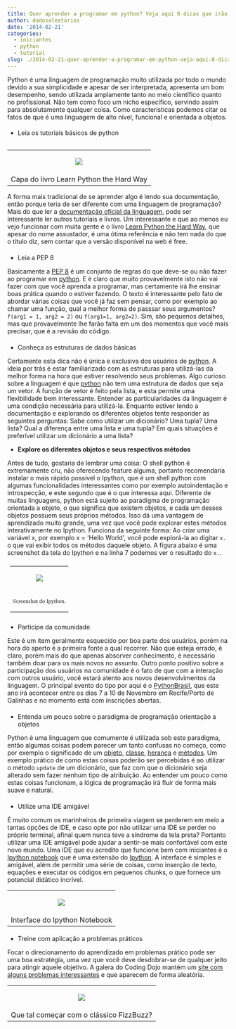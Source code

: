 ```yaml
---
title: Quer aprender a programar em python? Veja aqui 8 dicas que irão lhe ajudar
author: dadosaleatorios
date: '2014-02-21'
categories:
  - iniciantes
  - python
  - tutorial
slug: ./2014-02-21-quer-aprender-a-programar-em-python-veja-aqui-8-dicas-que-irao-lhe-ajudar
---
```


Python é uma linguagem de programação muito utilizada por todo o mundo devido a sua simplicidade e apesar de ser interpretada, apresenta um bom desempenho, sendo utilizada amplamente tanto no meio científico quanto no profissional. Não tem como foco um nicho específico, servindo assim para absolutamente qualquer coisa. Como características podemos citar os fatos de que é uma linguagem de alto nível, funcional e orientada a objetos.

####

  * Leia os tutoriais básicos de python

<table cellpadding="0" style="float:right;margin-left:1em;text-align:right;" cellspacing="0" class="tr-caption-container" ><tbody ><tr >
<td style="text-align:center;" >

![](https://dadosaleatorios.files.wordpress.com/2014/02/c25f9-learn-python-the-hard-way.jpg)

</td></tr><tr >
<td style="text-align:center;" class="tr-caption" >Capa do livro Learn Python the Hard Way
</td></tr></tbody></table>

A forma mais tradicional de se aprender algo é lendo sua documentação, então porque teria de ser diferente com uma linguagem de programação? Mais do que ler a [documentação oficial da linguagem](http://docs.python.org/2/tutorial/), pode ser interessante ler outros tutoriais e livros. Um interessante e que ao menos eu vejo funcionar com muita gente é o livro [Learn Python the Hard Way](http://learnpythonthehardway.org/book/), que apesar do nome assustador, é uma ótima referência e não tem nada do que o título diz, sem contar que a versão disponível na web é free.

####

  * Leia a PEP 8

Basicamente a [PEP 8](http://www.python.org/dev/peps/pep-0008/) é um conjunto de regras do que deve-se ou não fazer ao programar em [python](http://www.python.org/). E é claro que muito provavelmente isto não vai fazer com que você aprenda a programar, mas certamente irá lhe ensinar boas prática quando o estiver fazendo. O texto é interessante pelo fato de abordar várias coisas que você já faz sem pensar, como por exemplo ao chamar uma função, qual a melhor forma de passsar seus argumentos? ` f(arg1 = 1, arg2 = 2)`  ou `f(arg1=1, arg2=2)`. Sim, são pequenos detalhes, mas que provavelmente lhe farão falta em um dos momentos que você mais precisar, que é a revisão do código.

####

  * Conheça as estruturas de dados básicas

Certamente esta dica não é única e exclusiva dos usuários de [python](http://www.python.org/). A ideia por trás é estar familiarizado com as estruturas para utilizá-las da melhor forma na hora que estiver resolvendo seus problemas. Algo curioso sobre a linguagem é que [python](http://www.python.org/) não tem uma estrutura de dados que seja um vetor. A função de vetor é feito pela lista, e esta permite uma flexibilidade bem interessante. Entender as particularidades da linguagem é uma condição necessária para utilizá-la. Enquanto estiver lendo a documentação e explorando os diferentes objetos tente responder as seguintes perguntas: Sabe como utilizar um dicionário? Uma tupla? Uma lista? Qual a diferença entre uma lista e uma tupla? Em quais situações é preferível utilizar um dicionário a uma lista?

  * **Explore os diferentes objetos e seus respectivos métodos**

Antes de tudo, gostaria de lembrar uma coisa: O shell python é extremamente cru, não oferecendo feature alguma, portanto recomendaria instalar o mais rápido possível o Ipython, que é um shell python com algumas funcionalidades interessantes como por exemplo autoindentação e introspecção,  e este segundo que é o que interessa aqui. Diferente de muitas linguagens, python está sujeito ao paradigma de programação orientada a objeto, o que significa que existem objetos, e cada um desses objetos possuem seus próprios métodos. Isso dá uma vantagem de aprendizado muito grande, uma vez que você pode explorar estes métodos interativamente no Ipython. Funciona da seguinte forma: Ao criar uma variável x, por exemplo x = 'Hello World', você pode explorá-la ao digitar `x.` o que vai exibir todos os métodos daquele objeto. A figura abaixo é uma screenshot da tela do Ipython e na linha 7 podemos ver o resultado do `x.`.

<table cellpadding="0" align="center" style="font-family:'Times New Roman';letter-spacing:normal;margin-bottom:.5em;margin-left:auto;margin-right:auto;orphans:auto;padding:6px;text-align:center;text-indent:0;text-transform:none;widows:auto;word-spacing:0;" cellspacing="0" class="tr-caption-container" ><tbody ><tr >
<td style="text-align:center;" >

![](https://dadosaleatorios.files.wordpress.com/2014/02/fe147-ipython_ss.png)

</td></tr><tr >
<td style="font-size:13px;padding-top:4px;text-align:center;" class="tr-caption" >

Screenshot do Ipython.

</td></tr></tbody></table>

####

  * Participe da comunidade

Este é um item geralmente esquecido por boa parte dos usuários, porém na hora do aperto é a primeira fonte a qual recorrer. Não que esteja errado, é claro, porém mais do que apenas absorver conhecimento, é necessário também doar para os mais novos no assunto. Outro ponto positivo sobre a participação dos usuários na comunidade é o fato de que com a interação com outros usuário, você estará atento aos novos desenvolvimentos da linguagem. O principal evento do tipo por aqui é o [PythonBrasil](http://2014.pythonbrasil.org.br/), que este ano irá acontecer entre os dias 7 a 10 de Novembro em Recife/Porto de Galinhas e no momento está com inscrições abertas.

####

  * Entenda um pouco sobre o paradigma de programação orientação a objetos

Python é uma linguagem que comumente é utilizada sob este paradigma, então algumas coisas podem parecer um tanto confusas no começo, como por exemplo o significado de um [objeto](http://pt.wikipedia.org/wiki/Objeto_(inform%C3%A1tica)), [classe](http://pt.wikipedia.org/wiki/Classe_(programa%C3%A7%C3%A3o)), [herança](http://pt.wikipedia.org/wiki/Heran%C3%A7a_(programa%C3%A7%C3%A3o)) e [métodos](http://pt.wikipedia.org/wiki/M%C3%A9todo_(programa%C3%A7%C3%A3o)). Um exemplo prático de como estas coisas poderão ser percebidas é ao utilizar o método `update` de um dicionário, que faz com que o dicionário seja alterado sem fazer nenhum tipo de atribuição. Ao entender um pouco como estas coisas funcionam, a lógica de programação irá fluir de forma mais suave e natural.

####

  * Utilize uma IDE amigável

É muito comum os marinheiros de primeira viagem se perderem em meio a tantas opções de IDE, e caso opte por não utilizar uma IDE se perder no próprio terminal, afinal quem nunca teve a síndrome da tela preta? Portanto utilizar uma IDE amigável pode ajudar a sentir-se mais confortável com este novo mundo. Uma IDE que eu acredito que funcione bem com iniciantes é o [Ipython notebook](http://ipython.org/) que é uma extensão do [Ipython](http://ipython.org/). A interface é simples e amigável, além de permitir uma série de coisas, como inserção de texto, equações e executar os códigos em pequenos chunks, o que fornece um potencial didático incrível.

<table cellpadding="0" align="center" style="margin-left:auto;margin-right:auto;text-align:center;" cellspacing="0" class="tr-caption-container" ><tbody ><tr >
<td style="text-align:center;" >

![](https://dadosaleatorios.files.wordpress.com/2014/02/2164b-ipython_gui.png)

</td></tr><tr >
<td style="text-align:center;" class="tr-caption" >Interface do Ipython Notebook

</td></tr></tbody></table>

####

  * Treine com aplicação a problemas práticos

Focar o direcionamento do aprendizado em problemas prático pode ser uma boa estratégia, uma vez que você deve desdobrar-se de qualquer jeito para atingir aquele objetivo. A galera do Coding Dojo mantém um [site com alguns problemas interessantes](http://dojopuzzles.com/problemas/) e que aparecem de forma aleatória.

<table cellpadding="0" align="center" style="margin-left:auto;margin-right:auto;text-align:center;" cellspacing="0" class="tr-caption-container" ><tbody ><tr >
<td style="text-align:center;" >

![](https://dadosaleatorios.files.wordpress.com/2014/02/6fa59-fizzbuzz.png)

</td></tr><tr >
<td style="text-align:center;" class="tr-caption" >Que tal começar com o clássico FizzBuzz?
</td></tr></tbody></table>
